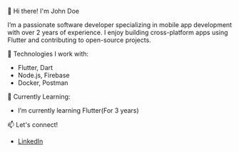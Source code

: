 👋 Hi there! I'm John Doe


I’m a passionate software developer specializing in mobile app development with over 2 years of experience. I enjoy building cross-platform apps using Flutter and contributing to open-source projects.

🔧 Technologies I work with:
- Flutter, Dart
- Node.js, Firebase
- Docker, Postman

🌱 Currently Learning:
- I’m currently learning Flutter(For 3 years)

📫 Let's connect!
- [LinkedIn](https://linkedin.com/in/fatih-nalci-19148b228)

<!---
fatihnlci/fatihnlci is a ✨ special ✨ repository because its `README.md` (this file) appears on your GitHub profile.
You can click the Preview link to take a look at your changes.
--->
